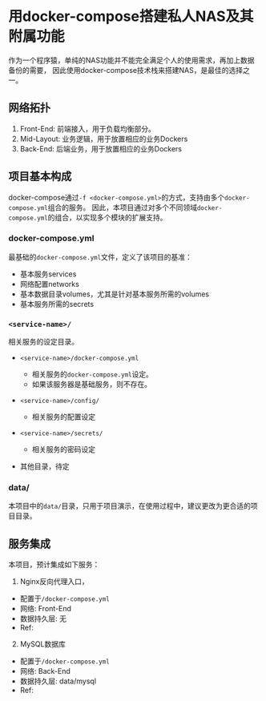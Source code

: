 用docker-compose搭建私人NAS及其附属功能
=================================================
作为一个程序猿，单纯的NAS功能并不能完全满足个人的使用需求，再加上数据备份的需要，
因此使用docker-compose技术栈来搭建NAS，是最佳的选择之一。


网络拓扑
-------------------------------------------------
1. Front-End: 前端接入，用于负载均衡部分。
2. Mid-Layout: 业务逻辑，用于放置相应的业务Dockers
3. Back-End: 后端业务，用于放置相应的业务Dockers


项目基本构成
-------------------------------------------------
docker-compose通过`-f <docker-compose.yml>`的方式，支持由多个`docker-compose.yml`组合的服务。
因此，本项目通过对多个不同领域`docker-compose.yml`的组合，以实现多个模块的扩展支持。

### docker-compose.yml
最基础的`docker-compose.yml`文件，定义了该项目的基准：
+ 基本服务services
+ 网络配置networks
+ 基本数据目录volumes，尤其是针对基本服务所需的volumes
+ 基本服务所需的secrets

### `<service-name>/`
相关服务的设定目录。

+ `<service-name>/docker-compose.yml`
  - 相关服务的`docker-compose.yml`设定。
  - 如果该服务器是基础服务，则不存在。

+ `<service-name>/config/`
  - 相关服务的配置设定

+ `<service-name>/secrets/`
  - 相关服务的密码设定

+ 其他目录，待定

### data/
本项目中的`data/`目录，只用于项目演示，在使用过程中，建议更改为更合适的项目目录。


服务集成
-------------------------------------------------
本项目，预计集成如下服务：

1. Nginx反向代理入口，
  - 配置于`/docker-compose.yml`
  - 网络: Front-End
  - 数据持久层: 无
  - Ref: 
2. MySQL数据库
  - 配置于`/docker-compose.yml`
  - 网络: Back-End
  - 数据持久层: data/mysql
  - Ref: 

